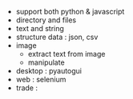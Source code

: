 - support both python & javascript
- directory and files
- text and string
- structure data : json, csv
- image
	- extract text from image
	- manipulate
- desktop : pyautogui
- web : selenium
- trade : 
